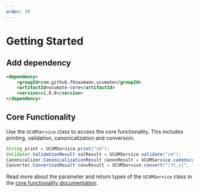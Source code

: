 ```yaml
---
order: 99
---
```

# Getting Started

## Add dependency

```xml
<dependency>
    <groupId>com.github.fhnaumann.ucumate</groupId>
    <artifactId>ucumate-core</artifactId>
    <version>v1.0.0</version>
</dependency>
```

## Core Functionality

Use the `UCUMService` class to access the core functionality. This includes printing, validation, canonicalization and conversion.

```java
String print = UCUMService.print("cm");
Validator.ValidationResult valResult = UCUMService.validate("cm");
Canonicalizer.CanonicalizationResult canonResult = UCUMService.canonicalize("[in_i]");
Converter.ConversionResult convResult = UCUMService.convert("[ft_i]", "[in_i]");
```

Read more about the parameter and return types of the `UCUMService` class in the [core functionality documentation](core-lib.md).

